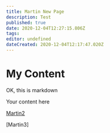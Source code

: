 ```yaml
---
title: Martin New Page
description: Test
published: true
date: 2020-12-04T12:27:15.806Z
tags: 
editor: undefined
dateCreated: 2020-12-04T12:17:47.020Z
---
```


# My Content

OK, this is markdown

Your content here

[Martin2](/how-to/Martin2)

[Martin3]
